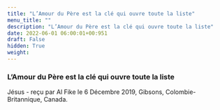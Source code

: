 ```yaml
---
title: "L’Amour du Père est la clé qui ouvre toute la liste"
menu_title: ""
description: "L’Amour du Père est la clé qui ouvre toute la liste"
date: 2022-06-01 06:00:01+00:951
draft: False
hidden: True
weight:
---
```

### L’Amour du Père est la clé qui ouvre toute la liste

Jésus - reçu par Al Fike le 6 Décembre 2019, Gibsons, Colombie-Britannique, Canada.



